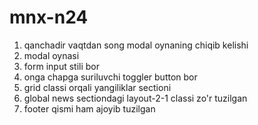 # mnx-n24

1. qanchadir vaqtdan song modal oynaning chiqib kelishi
2. modal oynasi
3. form input stili bor
4. onga chapga suriluvchi toggler button bor
5. grid classi orqali yangiliklar sectioni
6. global news sectiondagi layout-2-1 classi zo'r tuzilgan
7. footer qismi ham ajoyib tuzilgan
